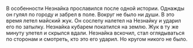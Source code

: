 В особенности Незнайка прославился после одной истории. Однажды он гулял по городу и забрел в поле. Вокруг не было ни души. В это время летел майский жук. Он сослепу налетел на Незнайку и ударил его по затылку. Незнайка кубарем покатился на землю. Жук в ту же минуту улетел и скрылся вдали. Незнайка вскочил, стал оглядываться по сторонам и смотреть, кто это его ударил. Но кругом никого не было.